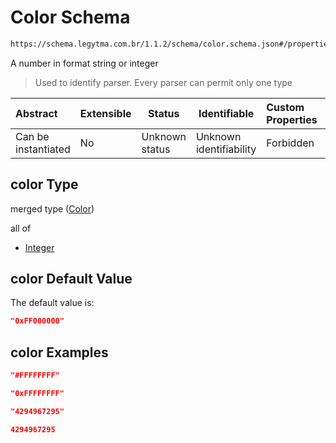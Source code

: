 # Color Schema

```txt
https://schema.legytma.com.br/1.1.2/schema/color.schema.json#/properties/color
```

A number in format string or integer


> Used to identify parser. Every parser can permit only one type
>

| Abstract            | Extensible | Status         | Identifiable            | Custom Properties | Additional Properties | Access Restrictions | Defined In                                                                                |
| :------------------ | ---------- | -------------- | ----------------------- | :---------------- | --------------------- | ------------------- | ----------------------------------------------------------------------------------------- |
| Can be instantiated | No         | Unknown status | Unknown identifiability | Forbidden         | Allowed               | none                | [app_bar_theme.schema.json\*](../schema/app_bar_theme.schema.json) |

## color Type

merged type ([Color](app_bar_theme-properties-color.md))

all of

-   [Integer](color-allof-integer.md)

## color Default Value

The default value is:

```json
"0xFF000000"
```

## color Examples

```json
"#FFFFFFFF"
```

```json
"0xFFFFFFFF"
```

```json
"4294967295"
```

```json
4294967295
```
